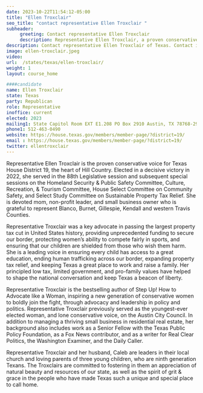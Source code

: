 ```yaml
---
date: 2023-10-22T11:54:12-05:00
title: "Ellen Troxclair"
seo_title: "contact representative Ellen Troxclair "
subheader:
     greeting: Contact representative Ellen Troxclair
     description: Representative Ellen Troxclair, a proven conservative, represents Texas House District 19 in the heart of Hill Country. Elected decisively in 2022, she has served on various committees, including Homeland Security & Public Safety, Culture, Recreation, & Tourism, House Select Committee on Community Safety, and Select Study Committee on Sustainable Property Tax Relief during the 88th Legislative session and subsequent special sessions.
description: Contact representative Ellen Troxclair of Texas. Contact information for Ellen Troxclair includes email address, phone number, and mailing address.
image: ellen-troxclair.jpeg
video:
url:  /states/texas/ellen-troxclair/
weight: 1
layout: course_home

####candidate
name: Ellen Troxclair
state: Texas
party: Republican
role: Representative
inoffice: current
elected: 2023
mailing1: State Capitol Room EXT E1.208 PO Box 2910 Austin, TX 78768-2910
phone1: 512-463-0490
website: https://house.texas.gov/members/member-page/?district=19/
email : https://house.texas.gov/members/member-page/?district=19/
twitter: ellentroxclair
---
```


Representative Ellen Troxclair is the proven conservative voice for Texas House District 19, the heart of Hill Country. Elected in a decisive victory in 2022, she served in the 88th Legislative session and subsequent special sessions on the Homeland Security & Public Safety Committee, Culture, Recreation, & Tourism Committee, House Select Committee on Community Safety, and Select Study Committee on Sustainable Property Tax Relief. She is devoted mom, non-profit leader, and small business owner who is grateful to represent Blanco, Burnet, Gillespie, Kendall and western Travis Counties.

Representative Troxclair was a key advocate in passing the largest property tax cut in United States history, providing unprecedented funding to secure our border, protecting women’s ability to compete fairly in sports, and ensuring that our children are shielded from those who wish them harm. She is a leading voice in ensuring every child has access to a great education, ending human trafficking across our border, expanding property tax relief, and keeping Texas a great place to work and raise a family. Her principled low tax, limited government, and pro-family values have helped to shape the national conversation and keep Texas a beacon of liberty.

Representative Troxclair is the bestselling author of Step Up! How to Advocate like a Woman, inspiring a new generation of conservative women to boldly join the fight, through advocacy and leadership in policy and politics. Representative Troxclair previously served as the youngest-ever elected woman, and lone conservative voice, on the Austin City Council. In addition to managing a thriving small business in residential real estate, her background also includes work as a Senior Fellow with the Texas Public Policy Foundation, as a Fox News contributor, and as a writer for Real Clear Politics, the Washington Examiner, and the Daily Caller.

Representative Troxclair and her husband, Caleb are leaders in their local church and loving parents of three young children, who are ninth generation Texans. The Troxclairs are committed to fostering in them an appreciation of natural beauty and resources of our state, as well as the spirit of grit & grace in the people who have made Texas such a unique and special place to call home.
